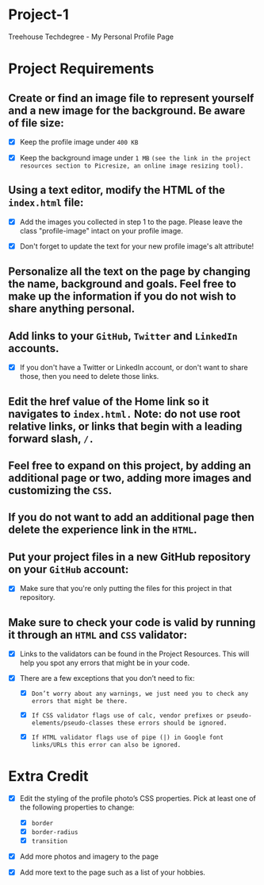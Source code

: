 # Project-1

Treehouse Techdegree - My Personal Profile Page

Project Requirements
====================

## Create or find an image file to represent yourself and a new image for the background. Be aware of file size:
- [x] Keep the profile image under `400 KB`  

- [x] Keep the background image under `1 MB` ```(see the link in the project resources section to Picresize, an online image resizing tool).```

## Using a text editor, modify the HTML of the `index.html` file:
- [x] Add the images you collected in step 1 to the page. Please leave the class "profile-image" intact on your profile image.

- [x] Don't forget to update the text for your new profile image's alt attribute!


## Personalize all the text on the page by changing the name, background and goals. Feel free to make up the information if you do not wish to share anything personal.


## Add links to your `GitHub`, `Twitter` and `LinkedIn` accounts.
- [x] If you don't have a Twitter or LinkedIn account, or don't want to share those, then you need to delete those links.


## Edit the href value of the Home link so it navigates to `index.html.` Note: do not use root relative links, or links that begin with a leading forward slash, `/.`


## Feel free to expand on this project, by adding an additional page or two, adding more images and customizing the `CSS`.


## If you do not want to add an additional page then delete the experience link in the `HTML`.


## Put your project files in a new GitHub repository on your `GitHub` account:
- [x] Make sure that you're only putting the files for this project in that repository.


## Make sure to check your code is valid by running it through an `HTML` and `CSS` validator:
- [x] Links to the validators can be found in the Project Resources. This will help you spot any errors that might be in your code.

- [x] There are a few exceptions that you don’t need to fix:
    - [x] ```Don’t worry about any warnings, we just need you to check any errors that might be there.```
    - [x] ```If CSS validator flags use of calc, vendor prefixes or pseudo-elements/pseudo-classes these errors should be ignored.```
    - [x] ```If HTML validator flags use of pipe (|) in Google font links/URLs this error can also be ignored.```


# Extra Credit
- [x] Edit the styling of the profile photo’s CSS properties. Pick at least one of the following properties to change:
    - [x] `border`
    - [x] `border-radius`
    - [x] `transition`

- [x] Add more photos and imagery to the page

- [x] Add more text to the page such as a list of your hobbies.
